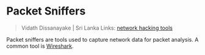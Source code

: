 # Packet Sniffers

> Vidath Dissanayake | Sri Lanka
> Links: [network hacking tools](../network%20hacking%20tools.md)

Packet sniffers are tools used to capture network data for packet analysis. A common tool is [Wireshark](wireshark/Wireshark.md). 